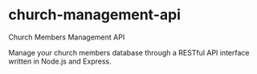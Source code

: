 # church-management-api
Church Members Management API

Manage your church members database through a RESTful API interface written in Node.js and Express. 
